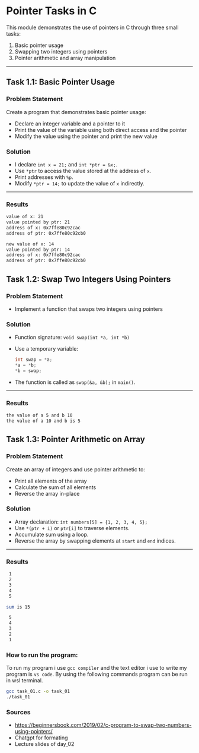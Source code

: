 #  Pointer Tasks in C

This module demonstrates the use of pointers in C through three small tasks:

1. Basic pointer usage
2. Swapping two integers using pointers
3. Pointer arithmetic and array manipulation

---

##  Task 1.1: Basic Pointer Usage

### Problem Statement

Create a program that demonstrates basic pointer usage:
* Declare an integer variable and a pointer to it
* Print the value of the variable using both direct access and the pointer
* Modify the value using the pointer and print the new value


### Solution

* I declare `int x = 21;` and `int *ptr = &x;`.
* Use `*ptr` to access the value stored at the address of `x`.
* Print addresses with `%p`.
* Modify `*ptr = 14;` to update the value of `x` indirectly.

---
### Results

```bash
value of x: 21
value pointed by ptr: 21
address of x: 0x7ffe80c92cac
address of ptr: 0x7ffe80c92cb0

new value of x: 14
value pointed by ptr: 14
address of x: 0x7ffe80c92cac
address of ptr: 0x7ffe80c92cb0
```

##  Task 1.2: Swap Two Integers Using Pointers

### Problem Statement

* Implement a function that swaps two integers using pointers

### Solution

* Function signature: `void swap(int *a, int *b)`
* Use a temporary variable:

  ```c
  int swap = *a;
  *a = *b;
  *b = swap;
  ```
* The function is called as `swap(&a, &b);` in `main()`.
---

### Results

```bash
the value of a 5 and b 10
the value of a 10 and b is 5

```

##  Task 1.3: Pointer Arithmetic on Array

### Problem Statement

Create an array of integers and use pointer arithmetic to:
* Print all elements of the array
* Calculate the sum of all elements
* Reverse the array in-place


### Solution

* Array declaration: `int numbers[5] = {1, 2, 3, 4, 5};`
* Use `*(ptr + i)` or `ptr[i]` to traverse elements.
* Accumulate sum using a loop.
* Reverse the array by swapping elements at `start` and `end` indices.

---
### Results
```bash
 1
 2
 3
 4
 5

sum is 15

 5
 4
 3
 2
 1
 ```

 ### How to run the program:
To run my program i use `gcc compiler` and the text editor i use to write my program is `vs code`. By using the following commands program can be run in wsl terminal.

```bash
gcc task_01.c -o task_01 
./task_01
```

### Sources

* https://beginnersbook.com/2019/02/c-program-to-swap-two-numbers-using-pointers/ 
* Chatgpt for formating 
* Lecture slides of day_02 